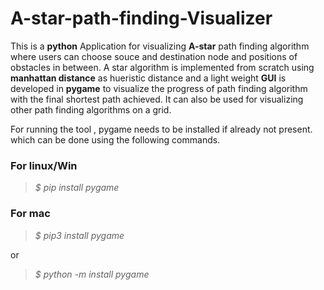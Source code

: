 # A-star-path-finding-Visualizer

This is a __python__ Application for visualizing __A-star__ path finding algorithm where users can choose souce and destination node and positions of obstacles in between.
A star algorithm is implemented from scratch using __manhattan distance__ as hueristic distance and a light weight __GUI__ is developed in __pygame__ to visualize the progress
of path finding algorithm with the final shortest path achieved. It can also be used for visualizing other path finding algorithms on a grid.

For running the tool , pygame needs to be installed if already not present. which can be done using the following commands.

### For linux/Win

> *$ pip install pygame*

### For mac 

>*$ pip3 install pygame*

or 
>*$ python -m install pygame*

